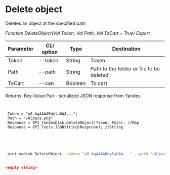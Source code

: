 ﻿---
sidebar_position: 4
---

# Delete object
 Deletes an object at the specified path


*Function DeleteObject(Val Token, Val Path, Val ToCart = True) Export*

 | Parameter | CLI option | Type | Destination |
 |-|-|-|-|
 | Token | --token | String | Token |
 | Path | --path | String | Path to the folder or file to be deleted |
 | ToCart | --can | Boolean | To cart |

 
 Returns: Key-Value Pair - serialized JSON response from Yandex

```bsl title="Code example"
	
 
 Token = "y0_AgAAAABdylaOAA...";
 Path = "/Alpaca.png"
 Response = OPI_YandexDisk.DeleteObject(Token, Path); //Map
 Response = OPI_Tools.JSONString(Response); //String
 
 
	
```

```sh title="CLI command example"
 
 oint yadisk DeleteObject --token "y0_AgAAAABdylaOAA..." --path "/Alpaca.png" --can %can%


```


```json title="Result"

<empty string>

```

